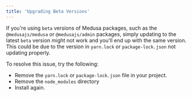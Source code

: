 ```yaml
---
title: 'Upgrading Beta Versions'
---
```


If you're using `beta` versions of Medusa packages, such as the `@medusajs/medusa` or `@medusajs/admin` packages, simply updating to the latest `beta` version might not work and you'll end up with the same version. This could be due to the version in `yarn.lock` or `package-lock.json` not updating properly.

To resolve this issue, try the following:

- Remove the `yarn.lock` or `package-lock.json` file in your project.
- Remove the `node_modules` directory
- Install again.
